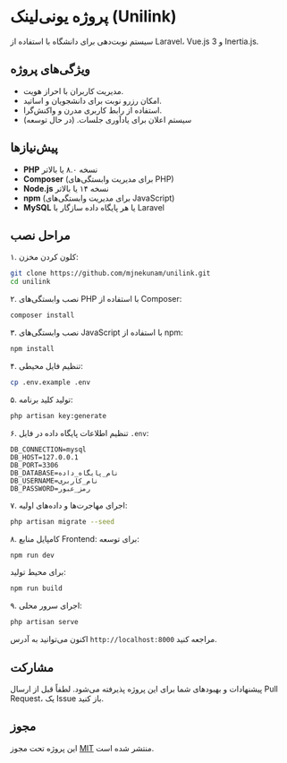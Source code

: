 # پروژه یونی‌لینک (Unilink)

سیستم نوبت‌دهی برای دانشگاه با استفاده از Laravel، Vue.js 3 و Inertia.js.

## ویژگی‌های پروژه

- مدیریت کاربران با احراز هویت.
- امکان رزرو نوبت برای دانشجویان و اساتید.
- استفاده از رابط کاربری مدرن و واکنش‌گرا.
- سیستم اعلان برای یادآوری جلسات. (در حال توسعه)

## پیش‌نیازها

- **PHP** نسخه ۸.۰ یا بالاتر
- **Composer** (برای مدیریت وابستگی‌های PHP)
- **Node.js** نسخه ۱۴ یا بالاتر
- **npm** (برای مدیریت وابستگی‌های JavaScript)
- **MySQL** یا هر پایگاه داده سازگار با Laravel

## مراحل نصب

۱. کلون کردن مخزن:

```bash
git clone https://github.com/mjnekunam/unilink.git
cd unilink
```

۲. نصب وابستگی‌های PHP با استفاده از Composer:

```bash
composer install
```

۳. نصب وابستگی‌های JavaScript با استفاده از npm:

```bash
npm install
```

۴. تنظیم فایل محیطی:

```bash
cp .env.example .env
```

۵. تولید کلید برنامه:

```bash
php artisan key:generate
```

۶. تنظیم اطلاعات پایگاه داده در فایل `.env`:

```env
DB_CONNECTION=mysql
DB_HOST=127.0.0.1
DB_PORT=3306
DB_DATABASE=نام_پایگاه_داده
DB_USERNAME=نام_کاربری
DB_PASSWORD=رمز_عبور
```

۷. اجرای مهاجرت‌ها و داده‌های اولیه:

```bash
php artisan migrate --seed
```

۸. کامپایل منابع Frontend:
برای توسعه:

```bash
npm run dev
```

برای محیط تولید:

```bash
npm run build
```

۹. اجرای سرور محلی:

```bash
php artisan serve
```

اکنون می‌توانید به آدرس `http://localhost:8000` مراجعه کنید.

## مشارکت

پیشنهادات و بهبودهای شما برای این پروژه پذیرفته می‌شود. لطفاً قبل از ارسال Pull Request، یک Issue باز کنید.

## مجوز

این پروژه تحت مجوز [MIT](LICENSE) منتشر شده است.
